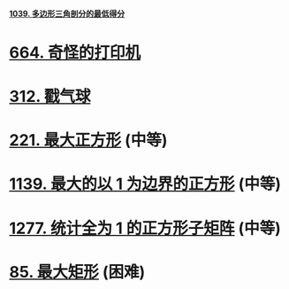 
#### [1039. 多边形三角剖分的最低得分](https://leetcode-cn.com/problems/minimum-score-triangulation-of-polygon)

# [664. 奇怪的打印机](https://leetcode-cn.com/problems/strange-printer)

# [312. 戳气球](https://leetcode-cn.com/problems/burst-balloons)

# [221. 最大正方形](https://leetcode-cn.com/problems/maximal-square/) (中等)

# [1139. 最大的以 1 为边界的正方形](https://leetcode-cn.com/problems/largest-1-bordered-square/) (中等)

# [1277. 统计全为 1 的正方形子矩阵](https://leetcode-cn.com/problems/count-square-submatrices-with-all-ones/) (中等)

# [85. 最大矩形](https://leetcode-cn.com/problems/maximal-rectangle/) (困难)